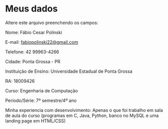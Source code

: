 # Meus dados

Altere este arquivo preenchendo os campos:

Nome: Fábio Cesar Polinski

E-mail: fabiopolinski22@gmail.com

Telefone: 42 99963-4266

Cidade: Ponta Grossa - PR

Instituição de Ensino: Universidade Estadual de Ponta Grossa

RA: 18009426

Curso: Engenharia de Computação

Período/Série: 7º semestre/4º ano

Minha experiencia com desenvolvimento: Apenas o que foi trabalho em sala de aula do curso (programas em C, Java, Python, banco no MySQL e uma landing page em HTML/CSS)
